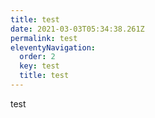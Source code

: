 ```yaml
---
title: test
date: 2021-03-03T05:34:38.261Z
permalink: test
eleventyNavigation:
  order: 2
  key: test
  title: test
---
```

test